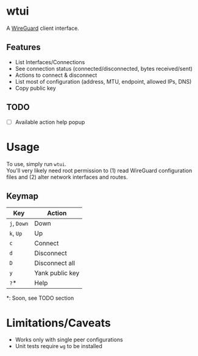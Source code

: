 # wtui

A [WireGuard](https://www.wireguard.com/) client interface.

## Features

- List Interfaces/Connections
- See connection status (connected/disconnected, bytes received/sent)
- Actions to connect & disconnect
- List most of configuration (address, MTU, endpoint, allowed IPs, DNS)
- Copy public key

## TODO

- [ ] Available action help popup

# Usage

To use, simply run `wtui`.  
You'll very likely need root permission to (1) read WireGuard configuration files and (2) alter
network interfaces and routes.

## Keymap

| Key         | Action          |
| ----------- | --------------- |
| `j`, `Down` | Down            |
| `k`, `Up`   | Up              |
| `c`         | Connect         |
| `d`         | Disconnect      |
| `D`         | Disconnect all  |
| `y`         | Yank public key |
| `?`\*       | Help            |

\*: Soon, see TODO section

# Limitations/Caveats

- Works only with single peer configurations
- Unit tests require `wg` to be installed
